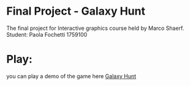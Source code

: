 # Final Project - Galaxy Hunt
The final project for Interactive graphics course held by Marco Shaerf.
Student: Paola Fochetti 1759100

# Play: 
you can play a demo of the game here [Galaxy Hunt](https://sapienzainteractivegraphicscourse.github.io/final-project-paolafochetti/) 


